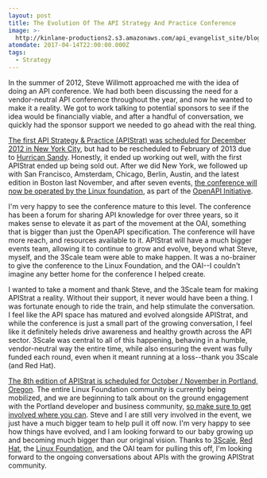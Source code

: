 ```yaml
---
layout: post
title: The Evolution Of The API Strategy And Practice Conference
image: >-
  http://kinlane-productions2.s3.amazonaws.com/api_evangelist_site/blog/apistrat_linux_portland.png
atomdate: 2017-04-14T22:00:00.000Z
tags:
  - Strategy
---
```

In the summer of 2012, Steve Willmott approached me with the idea of doing an API conference. We had both been discussing the need for a vendor-neutral API conference throughout the year, and now he wanted to make it a reality. We got to work talking to potential sponsors to see if the idea would be financially viable, and after a handful of conversation, we quickly had the sponsor support we needed to go ahead with the real thing.

[The first API Strategy & Practice (APIStrat) was scheduled for December 2012 in New York City](http://newyork2013.apistrat.com/), but had to be rescheduled to February of 2013 due to [Hurrican Sandy](https://en.wikipedia.org/wiki/Hurricane_Sandy). Honestly, it ended up working out well, with the first APIStrat ended up being sold out. After we did New York, we followed up with San Francisco, Amsterdam, Chicago, Berlin, Austin, and the latest edition in Boston last November, and after seven events, [the conference will now be operated by the Linux foundation](https://www.linux.com/blog/event/API-strategy/2017/4/apistrat-conference-now-organized-linux-foundation-and-open-api-initiative), as part of the [OpenAPI Initiative](http://openapis.org).

I'm very happy to see the conference mature to this level. The conference has been a forum for sharing API knowledge for over three years, so it makes sense to elevate it as part of the movement at the OAI, something that is bigger than just the OpenAPI specification. The conference will have more reach, and resources available to it. APIStrat will have a much bigger events team, allowing it to continue to grow and evolve, beyond what Steve, myself, and the 3Scale team were able to make happen. It was a no-brainer to give the conference to the Linux Foundation, and the OAI--I couldn't imagine any better home for the conference I helped create.

I wanted to take a moment and thank Steve, and the 3Scale team for making APIStrat a reality. Without their support, it never would have been a thing. I was fortunate enough to ride the train, and help stimulate the conversation. I feel like the API space has matured and evolved alongside APIStrat, and while the conference is just a small part of the growing conversation, I feel like it definitely heleds drive awareness and healthy growth across the API sector. 3Scale was central to all of this happening, behaving in a humble, vendor-neutral way the entire time, while also ensuring the event was fully funded each round, even when it meant running at a loss--thank you 3Scale (and Red Hat).

[The 8th edition of APIStrat is scheduled for October / November in Portland, Oregon](http://events.linuxfoundation.org/events/apistrat/). The entire Linux Foundation community is currently being mobilized, and we are beginning to talk about on the ground engagement with the Portland developer and business community, [so make sure to get involved where you can](http://events.linuxfoundation.org/events/apistrat/). Steve and I are still very involved in the event, we just have a much bigger team to help pull it off now. I'm very happy to see how things have evolved, and I am looking forward to our baby growing up and becoming much bigger than our original vision. Thanks to [3Scale](http://3scale.net), [Red Hat](https://www.redhat.com/en), the [Linux Foundation](https://www.linuxfoundation.org/), and the OAI team for pulling this off, I'm looking forward to the ongoing conversations about APIs with the growing APIStrat community.